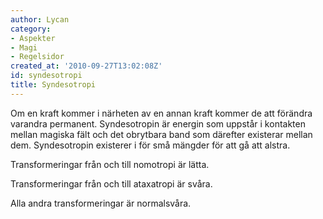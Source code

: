 ```yaml
---
author: Lycan
category:
- Aspekter
- Magi
- Regelsidor
created_at: '2010-09-27T13:02:08Z'
id: syndesotropi
title: Syndesotropi
---
```

Om en kraft kommer i närheten av en annan kraft kommer de att förändra varandra permanent. Syndesotropin är energin som uppstår i kontakten mellan magiska fält och det obrytbara band som därefter existerar mellan dem. Syndesotropin existerer i för små mängder för att gå att alstra.

Transformeringar från och till nomotropi är lätta.

Transformeringar från och till ataxatropi är svåra.

Alla andra transformeringar är normalsvåra.